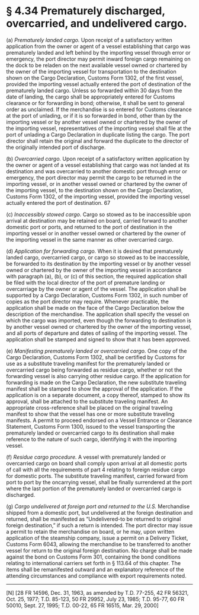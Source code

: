 # § 4.34   Prematurely discharged, overcarried, and undelivered cargo.

(a) *Prematurely landed cargo.* Upon receipt of a satisfactory written application from the owner or agent of a vessel establishing that cargo was prematurely landed and left behind by the importing vessel through error or emergency, the port director may permit inward foreign cargo remaining on the dock to be reladen on the next available vessel owned or chartered by the owner of the importing vessel for transportation to the destination shown on the Cargo Declaration, Customs Form 1302, of the first vessel, provided the importing vessel actually entered the port of destination of the prematurely landed cargo. Unless so forwarded within 30 days from the date of landing, the cargo shall be appropriately entered for Customs clearance or for forwarding in bond; otherwise, it shall be sent to general order as unclaimed. If the merchandise is so entered for Customs clearance at the port of unlading, or if it is so forwarded in bond, other than by the importing vessel or by another vessel owned or chartered by the owner of the importing vessel, representatives of the importing vessel shall file at the port of unlading a Cargo Declaration in duplicate listing the cargo. The port director shall retain the original and forward the duplicate to the director of the originally intended port of discharge.


(b) *Overcarried cargo.* Upon receipt of a satisfactory written application by the owner or agent of a vessel establishing that cargo was not landed at its destination and was overcarried to another domestic port through error or emergency, the port director may permit the cargo to be returned in the importing vessel, or in another vessel owned or chartered by the owner of the importing vessel, to the destination shown on the Cargo Declaration, Customs Form 1302, of the importing vessel, provided the importing vessel actually entered the port of destination. 
67

(c) *Inaccessibly stowed cargo.* Cargo so stowed as to be inaccessible upon arrival at destination may be retained on board, carried forward to another domestic port or ports, and returned to the port of destination in the importing vessel or in another vessel owned or chartered by the owner of the importing vessel in the same manner as other overcarried cargo.


(d) *Application for forwarding cargo.* When it is desired that prematurely landed cargo, overcarried cargo, or cargo so stowed as to be inaccessible, be forwarded to its destination by the importing vessel or by another vessel owned or chartered by the owner of the importing vessel in accordance with paragraph (a), (b), or (c) of this section, the required application shall be filed with the local director of the port of premature landing or overcarriage by the owner or agent of the vessel. The application shall be supported by a Cargo Declaration, Customs Form 1302, in such number of copies as the port director may require. Whenever practicable, the application shall be made on the face of the Cargo Declaration below the description of the merchandise. The application shall specify the vessel on which the cargo was imported, even though the forwarding to destination is by another vessel owned or chartered by the owner of the importing vessel, and all ports of departure and dates of sailing of the importing vessel. The application shall be stamped and signed to show that it has been approved.


(e) *Manifesting prematurely landed or overcarried cargo.* One copy of the Cargo Declaration, Customs Form 1302, shall be certified by Customs for use as a substitute traveling manifest for the prematurely landed or overcarried cargo being forwarded as residue cargo, whether or not the forwarding vessel is also carrying other residue cargo. If the application for forwarding is made on the Cargo Declaration, the new substitute traveling manifest shall be stamped to show the approval of the application. If the application is on a separate document, a copy thereof, stamped to show its approval, shall be attached to the substitute traveling manifest. An appropriate cross-reference shall be placed on the original traveling manifest to show that the vessel has one or more substitute traveling manifests. A permit to proceed endorsed on a Vessel Entrance or Clearance Statement, Customs Form 1300, issued to the vessel transporting the prematurely landed or overcarried cargo to its destination shall make reference to the nature of such cargo, identifying it with the importing vessel.


(f) *Residue cargo procedure.* A vessel with prematurely landed or overcarried cargo on board shall comply upon arrival at all domestic ports of call with all the requirements of part 4 relating to foreign residue cargo for domestic ports. The substitute traveling manifest, carried forward from port to port by the oncarrying vessel, shall be finally surrendered at the port where the last portion of the prematurely landed or overcarried cargo is discharged.


(g) *Cargo undelivered at foreign port and returned to the U.S.* Merchandise shipped from a domestic port, but undelivered at the foreign destination and returned, shall be manifested as “Undelivered-to be returned to original foreign destination,” if such a return is intended. The port director may issue a permit to retain the merchandise on board, or he may, upon written application of the steamship company, issue a permit on a Delivery Ticket, Customs Form 6043, allowing the merchandise to be transferred to another vessel for return to the original foreign destination. No charge shall be made against the bond on Customs Form 301, containing the bond conditions relating to international carriers set forth in § 113.64 of this chapter. The items shall be remanifested outward and an explanatory reference of the attending circumstances and compliance with export requirements noted.



---

[N] [28 FR 14596, Dec. 31, 1963, as amended by T.D. 77-255, 42 FR 56321, Oct. 25, 1977; T.D. 85-123, 50 FR 29952, July 23, 1985; T.D. 95-77, 60 FR 50010, Sept. 27, 1995; T.D. 00-22, 65 FR 16515, Mar. 29, 2000]




